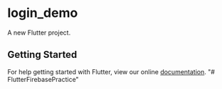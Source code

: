 # login_demo

A new Flutter project.

## Getting Started

For help getting started with Flutter, view our online
[documentation](https://flutter.io/).
"# FlutterFirebasePractice" 
